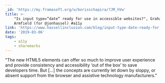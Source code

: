 ```yaml
---
_id: 'https://my.framasoft.org/u/borisschapira/?JM_hVw'
title: >-
    "Is input type=”date” ready for use in accessible websites?", Graham
    Armfield (for @jonhassel) #a11y
link: 'https://www.hassellinclusion.com/blog/input-type-date-ready-for-use/'
date: '2019-03-06'
tags:
    - a11y
    - sharemarks
---
```


<div class="markdown"><p>&quot;The new HTML5 elements can offer so much to improve user experience and provide consistency and accessibility ‘out of the box’ to save developers time. But […] the concepts are currently let down by sloppy, or absent support from the browser and assistive technology manufacturers.&quot;
</p></div>
